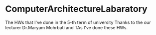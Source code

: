 # ComputerArchitectureLabaratory
The HWs that I've done in the 5-th term of university
Thanks to the our lecturer Dr.Maryam Mohrbati and TAs I've done these HWs.